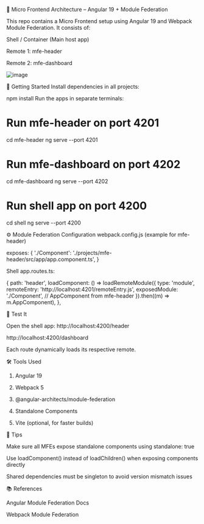 🧩 Micro Frontend Architecture – Angular 19 + Module Federation

This repo contains a Micro Frontend setup using Angular 19 and Webpack Module Federation. It consists of:

Shell / Container (Main host app)

Remote 1: mfe-header

Remote 2: mfe-dashboard

![image](https://github.com/user-attachments/assets/c66a6ea4-9aac-4ef0-8ed3-ec7bb99c4f71)


🚀 Getting Started
Install dependencies in all projects:

npm install
Run the apps in separate terminals:

# Run mfe-header on port 4201
cd mfe-header
ng serve --port 4201

# Run mfe-dashboard on port 4202
cd mfe-dashboard
ng serve --port 4202

# Run shell app on port 4200
cd shell
ng serve --port 4200

⚙️ Module Federation Configuration
webpack.config.js (example for mfe-header)

exposes: {
  './Component': './projects/mfe-header/src/app/app.component.ts',
}

Shell app.routes.ts:

{
    path: 'header',
    loadComponent: () =>
      loadRemoteModule({
        type: 'module',
        remoteEntry: 'http://localhost:4201/remoteEntry.js',
        exposedModule: './Component', // AppComponent from mfe-header
      }).then((m) => m.AppComponent),
  },

🧪 Test It

Open the shell app:
http://localhost:4200/header

http://localhost:4200/dashboard

Each route dynamically loads its respective remote.

🛠️ Tools Used


 1) Angular 19

 2) Webpack 5

 3) @angular-architects/module-federation

 4) Standalone Components

 5) Vite (optional, for faster builds)

📌 Tips


Make sure all MFEs expose standalone components using standalone: true

Use loadComponent() instead of loadChildren() when exposing components directly

Shared dependencies must be singleton to avoid version mismatch issues

📚 References


Angular Module Federation Docs

Webpack Module Federation


